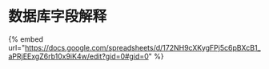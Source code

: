 # 数据库字段解释

{% embed url="https://docs.google.com/spreadsheets/d/172NH9cXKygFPj5c6pBXcB1_aPRjEExgZ6rb10x9iK4w/edit?gid=0#gid=0" %}








